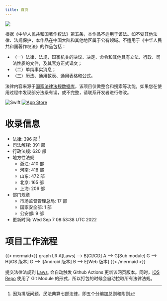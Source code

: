 ```yaml
---
title: 首页
---
```


![](https://s2.loli.net/2022/03/17/EemiTDZlXO9SvfP.png)

根据《中华人民共和国著作权法》第五条，本作品不适用于该法。如不受其他法律、法规保护，本作品在中国大陆和其他地区属于公有领域。不适用于《中华人民共和国著作权法》的作品包括：
- （一）法律、法规，国家机关的决议、决定、命令和其他具有立法、行政、司法性质的文件，及其官方正式译文；
- （二）单纯事实消息；
- （三）历法、通用数表、通用表格和公式。

法律内容来源于[国家法律法规数据库](https://flk.npc.gov.cn)，该项目仅做整合和搜索等功能，如果您在使用过程中发现部分法条有误，或不完整，请联系开发者进行修改。


![Swift](https://img.shields.io/badge/swift-F54A2A?style=for-the-badge&logo=swift&logoColor=white)
[![App Store](https://img.shields.io/badge/App_Store-0D96F6?style=for-the-badge&logo=app-store&logoColor=white)](https://apps.apple.com/app/apple-store/id1612953870?pt=124208302&ct=github&mt=8)

# 收录信息
 - 法律: 396 部 [^1]
 - 司法解释: 391 部
 - 行政法规: 620 部
 - 地方性法规
	- 浙江: 410 部
	- 河南: 418 部
	- 山东: 472 部
	- 北京: 165 部
	- 上海: 206 部
 - 部门规章
	- 市场监督管理总局: 17 部
	- 国家安全部: 1 部
	- 公安部: 9 部
 - 更新时间: Wed Sep  7 08:53:38 UTC 2022

# 项目工作流程

{{< mermaid>}}
graph LR
    A[Laws] --> B[CI/CD]
    A --> G[Sub module]
    G --> H[iOS 版本]
    G --> I[Android 版本]
    B --> E[Web 版本]
{{< /mermaid >}}

提交法律法规到 [Laws](https://github.com/LawRefBook/Laws/tree/master), 会自动触发 Github Actions 更新该网页版本。同时，[iOS Repo](https://github.com/RanKKI/LawRefBook) 使用了 Git Module 的形式，所以打包的时候会自动拉取所有法律法规。

[^1]: 因为排版问题，民法典算七部法律，即五个分编加总则和附则
